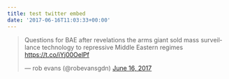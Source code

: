 ```yaml
---
title: test twitter embed
date: '2017-06-16T11:03:33+00:00'
---
```



<blockquote class="twitter-tweet" data-partner="tweetdeck"><p lang="en" dir="ltr">Questions for BAE after revelations the arms giant sold mass surveillance technology to repressive Middle Eastern regimes <a href="https://t.co/iYj00OelPf">https://t.co/iYj00OelPf</a></p>&mdash; rob evans (@robevansgdn) <a href="https://twitter.com/robevansgdn/status/875654651986575362">June 16, 2017</a></blockquote>

<script async src="//platform.twitter.com/widgets.js" charset="utf-8"></script>